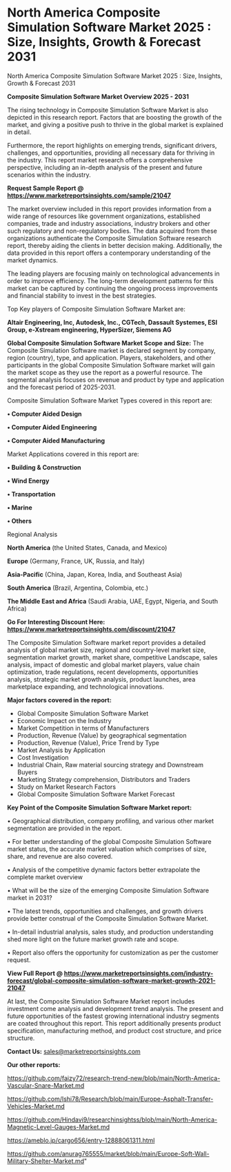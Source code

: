 # North America Composite Simulation Software Market 2025 : Size, Insights, Growth & Forecast 2031
North America Composite Simulation Software Market 2025 : Size, Insights, Growth & Forecast 2031

<Strong> Composite Simulation Software Market Overview 2025 - 2031</strong>

The rising technology in Composite Simulation Software Market is also depicted in this research report. Factors that are boosting the growth of the market, and giving a positive push to thrive in the global market is explained in detail.

Furthermore, the report highlights on emerging trends, significant drivers, challenges, and opportunities, providing all necessary data for thriving in the industry. This report market research offers a comprehensive perspective, including an in-depth analysis of the present and future scenarios within the industry.

<strong>Request Sample Report @ <a href=https://www.marketreportsinsights.com/sample/21047>https://www.marketreportsinsights.com/sample/21047</a></strong>

The market overview included in this report provides information from a wide range of resources like government organizations, established companies, trade and industry associations, industry brokers and other such regulatory and non-regulatory bodies. The data acquired from these organizations authenticate the Composite Simulation Software research report, thereby aiding the clients in better decision making. Additionally, the data provided in this report offers a contemporary understanding of the market dynamics.

The leading players are focusing mainly on technological advancements in order to improve efficiency. The long-term development patterns for this market can be captured by continuing the ongoing process improvements and financial stability to invest in the best strategies.

Top Key players of Composite Simulation Software Market are:

<strong>Altair Engineering, Inc, Autodesk, Inc., CGTech, Dassault Systemes, ESI Group, e-Xstream engineering, HyperSizer, Siemens AG</strong>

<strong><b>Global Composite Simulation Software Market Scope and Size:</b></strong>
The Composite Simulation Software market is declared segment by company, region (country), type, and application. Players, stakeholders, and other participants in the global Composite Simulation Software market will gain the market scope as they use the report as a powerful resource. The segmental analysis focuses on revenue and product by type and application and the forecast period of 2025-2031.

Composite Simulation Software Market Types covered in this report are:

<strong>• Computer Aided Design

• Computer Aided Engineering

• Computer Aided Manufacturing</strong>

Market Applications covered in this report are:

<strong>• Building & Construction

• Wind Energy

• Transportation

• Marine

• Others</strong> 

Regional Analysis

<strong>North America</strong> (the United States, Canada, and Mexico)

<strong>Europe</strong> (Germany, France, UK, Russia, and Italy)

<strong>Asia-Pacific</strong> (China, Japan, Korea, India, and Southeast Asia)

<strong>South America</strong> (Brazil, Argentina, Colombia, etc.)

<strong>The Middle East and Africa</strong> (Saudi Arabia, UAE, Egypt, Nigeria, and South Africa)

<strong>Go For Interesting Discount Here: <a href=https://www.marketreportsinsights.com/discount/21047>https://www.marketreportsinsights.com/discount/21047</a></strong>

The Composite Simulation Software market report provides a detailed analysis of global market size, regional and country-level market size, segmentation market growth, market share, competitive Landscape, sales analysis, impact of domestic and global market players, value chain optimization, trade regulations, recent developments, opportunities analysis, strategic market growth analysis, product launches, area marketplace expanding, and technological innovations.

<strong><b>Major factors covered in the report:</b></strong>
<ul>
  <li>Global Composite Simulation Software Market </li>
  <li>Economic Impact on the Industry</li>
  <li>Market Competition in terms of Manufacturers</li>
  <li>Production, Revenue (Value) by geographical segmentation</li>
  <li>Production, Revenue (Value), Price Trend by Type</li>
  <li>Market Analysis by Application</li>
  <li>Cost Investigation</li>
  <li>Industrial Chain, Raw material sourcing strategy and Downstream Buyers</li>
  <li>Marketing Strategy comprehension, Distributors and Traders</li>
  <li>Study on Market Research Factors</li>
  <li>Global Composite Simulation Software Market Forecast</li>
</ul>

<strong><b>Key Point of the Composite Simulation Software Market report:</b></strong>

• Geographical distribution, company profiling, and various other market segmentation are provided in the report.

• For better understanding of the global Composite Simulation Software market status, the accurate market valuation which comprises of size, share, and revenue are also covered.

• Analysis of the competitive dynamic factors better extrapolate the complete market overview

• What will be the size of the emerging Composite Simulation Software market in 2031?

• The latest trends, opportunities and challenges, and growth drivers provide better construal of the Composite Simulation Software Market.

• In-detail industrial analysis, sales study, and production understanding shed more light on the future market growth rate and scope.

• Report also offers the opportunity for customization as per the customer request.

<strong><b>View Full Report @ <a href=https://www.marketreportsinsights.com/industry-forecast/global-composite-simulation-software-market-growth-2021-21047>https://www.marketreportsinsights.com/industry-forecast/global-composite-simulation-software-market-growth-2021-21047</a></b></strong>


At last, the Composite Simulation Software Market report includes investment come analysis and development trend analysis. The present and future opportunities of the fastest growing international industry segments are coated throughout this report. This report additionally presents product specification, manufacturing method, and product cost structure, and price structure.

<strong>Contact Us:</strong>
sales@marketreportsinsights.com

<strong>Our other reports:</strong>

<a href=https://github.com/faizy72/research-trend-new/blob/main/North-America-Vascular-Snare-Market.md>https://github.com/faizy72/research-trend-new/blob/main/North-America-Vascular-Snare-Market.md</a>

<a href=https://github.com/Ishi78/Research/blob/main/Europe-Asphalt-Transfer-Vehicles-Market.md>https://github.com/Ishi78/Research/blob/main/Europe-Asphalt-Transfer-Vehicles-Market.md</a>

<a href=https://github.com/Hindavi9/researchinsightss/blob/main/North-America-Magnetic-Level-Gauges-Market.md>https://github.com/Hindavi9/researchinsightss/blob/main/North-America-Magnetic-Level-Gauges-Market.md</a>

<a href=https://ameblo.jp/cargo656/entry-12888061311.html>https://ameblo.jp/cargo656/entry-12888061311.html</a>

<a href=https://github.com/anurag765555/market/blob/main/Europe-Soft-Wall-Military-Shelter-Market.md>https://github.com/anurag765555/market/blob/main/Europe-Soft-Wall-Military-Shelter-Market.md</a>"
